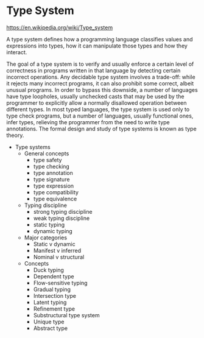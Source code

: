 # Type System

https://en.wikipedia.org/wiki/Type_system

A type system defines how a programming language classifies values and expressions into types, how it can manipulate those types and how they interact.

The goal of a type system is to verify and usually enforce a certain level of correctness in programs written in that language by detecting certain incorrect operations. Any decidable type system involves a trade-off: while it rejects many incorrect programs, it can also prohibit some correct, albeit unusual programs. In order to bypass this downside, a number of languages have type loopholes, usually unchecked casts that may be used by the programmer to explicitly allow a normally disallowed operation between different types. In most typed languages, the type system is used only to type check programs, but a number of languages, usually functional ones, infer types, relieving the programmer from the need to write type annotations. The formal design and study of type systems is known as type theory.



* Type systems
  * General concepts
    - type safety
    - type checking
    - type annotation
    - type signature
    - type expression
    - type compatibility
    - type equivalence
  * Typing discipline
    - strong typing discipline
    - weak typing discipline
    - static typing
    - dynamic typing
  * Major categories
    - Static   v dynamic
    - Manifest v inferred
    - Nominal  v structural
  * Concepts
    - Duck typing
    - Dependent type
    - Flow-sensitive typing
    - Gradual typing
    - Intersection type
    - Latent typing
    - Refinement type
    - Substructural type system
    - Unique type
    - Abstract type
